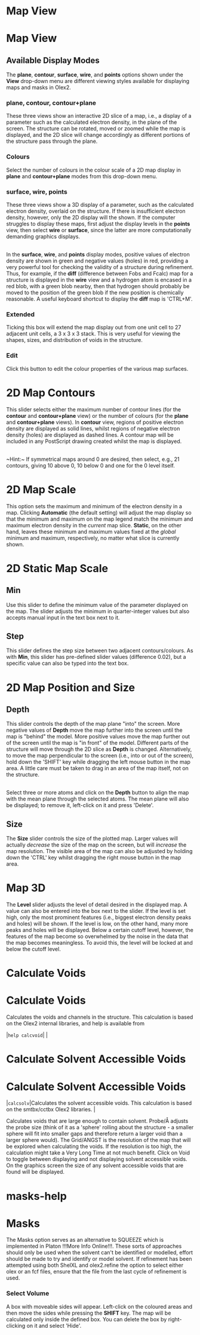 # Map View

# Map View

## Available Display Modes
The **plane**, **contour**, **surface**, **wire**, and **points** options shown under the **View** drop-down menu are different viewing styles available for displaying maps and masks in Olex2.

### plane, contour, contour+plane
These three views show an interactive 2D slice of a map, i.e., a display of a parameter such as the calculated electron density, in the plane of the screen. The structure can be rotated, moved or zoomed while the map is displayed, and the 2D slice will change accordingly as different portions of the structure pass through the plane.

### Colours
Select the number of colours in the colour scale of a 2D map display in **plane** and **contour+plane** modes from this drop-down menu.

### surface, wire, points
These three views show a 3D display of a parameter, such as the calculated electron density, overlaid on the structure. If there is insufficient electron density, however, only the 2D display will the shown. If the computer struggles to display these maps, first adjust the display levels in the **points** view, then select **wire** or **surface**, since the latter are more computationally demanding graphics displays. 
<br>
<br>

In the **surface**, **wire**, and **points** display modes, positive values of electron density are shown in green and negative values (holes) in red, providing a very powerful tool for checking the validity of a structure during refinement. Thus, for example, if the **diff** (difference between Fobs and Fcalc) map for a structure is displayed in the **wire** view and a hydrogen atom is encased in a red blob, with a green blob nearby, then that hydrogen should probably be moved to the position of the green blob if the new position is chemically reasonable. A useful keyboard shortcut to display the **diff** map is '<c>CTRL+M</c>'.

### Extended
Ticking this box will extend the map display out from one unit cell to 27 adjacent unit cells, a 3 x 3 x 3 stack. This is very useful for viewing the shapes, sizes, and distribution of voids in the structure.

### Edit
Click this button to edit the colour properties of the various map surfaces.


# 2D Map Contours
This slider selects either the maximum number of contour lines (for the **contour** and **contour+plane** view) or the number of colours (for the **plane** and **contour+plane** views). In **contour** view, regions of positive electron density are displayed as solid lines, whilst regions of negative electron density (holes) are displayed as dashed lines. A contour map will be included in any PostScript drawing created whilst the map is displayed.
<br>
<br>

~Hint:~ If symmetrical maps around 0 are desired, then select, e.g., 21 contours, giving 10 above 0, 10 below 0 and one for the 0 level itself. 


# 2D Map Scale
This option sets the maximum and minimum of the electron density in a map. Clicking **Automatic** (the default setting) will adjust the map display so that the minimum and maximum on the map legend match the minimum and maximum electron density in the *current* map slice. **Static**, on the other hand, leaves these minimum and maximum values fixed at the *global* minimum and maximum, respectively, no matter what slice is currently shown.


# 2D Static Map Scale

## Min
Use this slider to define the minimum value of the parameter displayed on the map. The slider adjusts the minimum in quarter-integer values but also accepts manual input in the text box next to it.

## Step
This slider defines the step size between two adjacent contours/colours. As with **Min**, this slider has pre-defined slider values (difference 0.02), but a specific value can also be typed into the text box.


# 2D Map Position and Size

## Depth
This slider controls the depth of the map plane "into" the screen. More negative values of **Depth** move the map further into the screen until the map is "behind" the model. More positive values move the map further out of the screen until the map is "in front" of the model. Different parts of the structure will move through the 2D slice as **Depth** is changed. Alternatively, to move the map perpendicular to the screen (i.e., into or out of the screen), hold down the '<c>SHIFT</c>' key while dragging the left mouse button in the map area. A little care must be taken to drag in an area of the map itself, not on the structure.
<br>
<br>

Select three or more atoms and click on the **Depth** button to align the map with the mean plane through the selected atoms. The mean plane will also be displayed; to remove it, left-click on it and press '<c>Delete<c>'.

## Size
The **Size** slider controls the size of the plotted map. Larger values will actually *decrease* the size of the map on the screen, but will *increase* the map resolution. The visible area of the map can also be adjusted by holding down the '<c>CTRL</c>' key whilst dragging the right mouse button in the map area.


# Map 3D
The **Level** slider adjusts the level of detail desired in the displayed map. A value can also be entered into the box next to the slider. If the level is set high, only the most prominent features (i.e., biggest electron density peaks and holes) will be shown. If the level is low, on the other hand, many more peaks and holes will be displayed. Below a certain cutoff level, however, the features of the map become so overwhelmed by the noise in the data that the map becomes meaningless. To avoid this, the level will be locked at and below the cutoff level.


# Calculate Voids

# Calculate Voids
Calculates the voids and channels in the structure. This calculation is based on the Olex2 internal libraries, and help is available from

|`help calcvoid`| |


# Calculate Solvent Accessible Voids


# Calculate Solvent Accessible Voids
|`calcsolv`|Calculates the solvent accessible voids. This calculation is based on the smtbx/cctbx Olex2 libraries. |


Calculates voids that are large enough to contain solvent. Probe/&Aring; adjusts the probe size (think of it as a 'sphere' rolling about the structure - a smaller sphere will fit into smaller gaps and therefore return a larger void than a larger sphere would). The Grid/ANGST is the resolution of the map that will be explored when calculating the voids. If the resolution is too high, the calculation might take a Very Long Time at not much benefit. Click on Void to toggle between displaying and not displaying solvent accessible voids. On the graphics screen the size of any solvent accessible voids that are found will be displayed.


# masks-help


# Masks
The Masks option serves as an alternative to SQUEEZE which is implemented in Platon !!!More Info Online!!!. These sorts of approaches should only be used when the solvent can't be identified or modelled, effort should be made to try and identify or model solvent. If refinement has been attempted using both ShelXL and olex2.refine the option to select either olex or an fcf files, ensure that the file from the last cycle of refinement is used.









### Select Volume
A box with moveable sides will appear. Left-click on the coloured areas and then move the sides while pressing the **SHIFT** key. The map will be calculated only inside the defined box. You can delete the box by right-clicking on it and select 'Hide'.
